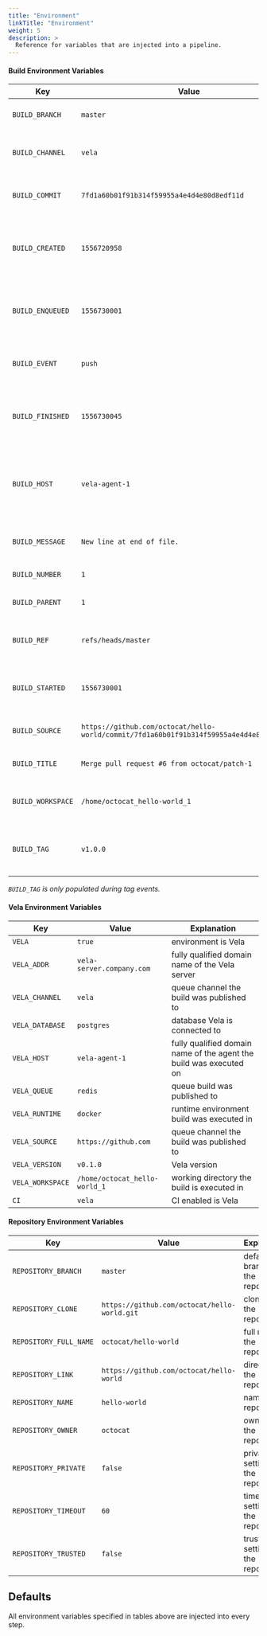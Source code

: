 ```yaml
---
title: "Environment"
linkTitle: "Environment"
weight: 5
description: >
  Reference for variables that are injected into a pipeline.
---
```


#### Build Environment Variables

| Key | Value | Explanation |
|---|---|---|
| `BUILD_BRANCH` | `master` | branch from the source commit |
| `BUILD_CHANNEL` | `vela` | queue channel the build was published to |
| `BUILD_COMMIT` | `7fd1a60b01f91b314f59955a4e4d4e80d8edf11d` | commit sha from the source commit |
| `BUILD_CREATED` | `1556720958` | unix timestamp representing build creation time |
| `BUILD_ENQUEUED` | `1556730001` | unix timestamp representing build enqueue time |
| `BUILD_EVENT` | `push` | webhook event that triggered the build |
| `BUILD_FINISHED` | `1556730045` | unix timestamp representing build completion time |
| `BUILD_HOST` | `vela-agent-1` | fully qualified domain name of the agent the build was executed on |
| `BUILD_MESSAGE` | `New line at end of file.` | message from the source commit |
| `BUILD_NUMBER` | `1` | build number |
| `BUILD_PARENT` | `1` | previous build number |
| `BUILD_REF` | `refs/heads/master` | reference from the source commit |
| `BUILD_STARTED` | `1556730001` | unix timestamp representing build start time |
| `BUILD_SOURCE` | `https://github.com/octocat/hello-world/commit/7fd1a60b01f91b314f59955a4e4d4e80d8edf11d` | link from the source commit |
| `BUILD_TITLE` | `Merge pull request #6 from octocat/patch-1` | title from the source commit |
| `BUILD_WORKSPACE` | `/home/octocat_hello-world_1` | working directory the build is executed in |
| `BUILD_TAG` | `v1.0.0` | tag is populated from the source reference |

_`BUILD_TAG` is only populated during tag events._

#### Vela Environment Variables

| Key | Value | Explanation |
|---|---|---|
| `VELA` | `true` | environment is Vela |
| `VELA_ADDR` | `vela-server.company.com` | fully qualified domain name of the Vela server |
| `VELA_CHANNEL` | `vela` | queue channel the build was published to |
| `VELA_DATABASE` | `postgres` | database Vela is connected to |
| `VELA_HOST` | `vela-agent-1` | fully qualified domain name of the agent the build was executed on |
| `VELA_QUEUE` | `redis` | queue build was published to |
| `VELA_RUNTIME` | `docker` | runtime environment build was executed in |
| `VELA_SOURCE` | `https://github.com` | queue channel the build was published to |
| `VELA_VERSION` | `v0.1.0` | Vela version |
| `VELA_WORKSPACE` | `/home/octocat_hello-world_1` | working directory the build is executed in |
| `CI` | `vela` | CI enabled is Vela |

#### Repository Environment Variables

| Key | Value | Explanation |
|---|---|---|
| `REPOSITORY_BRANCH` | `master` | default branch of the repository |
| `REPOSITORY_CLONE` | `https://github.com/octocat/hello-world.git` | clone url of the repository |
| `REPOSITORY_FULL_NAME` | `octocat/hello-world` | full name of the repository |
| `REPOSITORY_LINK` | `https://github.com/octocat/hello-world` | direct url of the repository |
| `REPOSITORY_NAME` | `hello-world` | name of the repository |
| `REPOSITORY_OWNER` | `octocat` | owner of the repository |
| `REPOSITORY_PRIVATE` | `false` | privacy setting for the repository |
| `REPOSITORY_TIMEOUT` | `60` | timeout setting for the repository |
| `REPOSITORY_TRUSTED` | `false` | trusted setting for the repository |

## Defaults

All environment variables specified in tables above are injected into every step.
